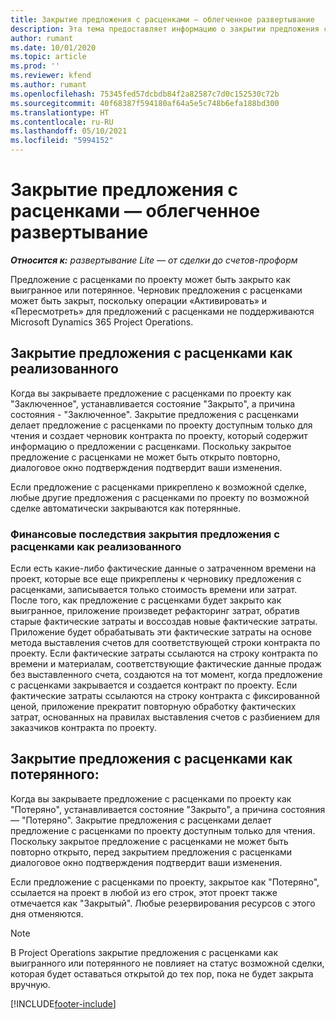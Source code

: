 ```yaml
---
title: Закрытие предложения с расценками — облегченное развертывание
description: Эта тема предоставляет информацию о закрытии предложения с расценками в Project Operations.
author: rumant
ms.date: 10/01/2020
ms.topic: article
ms.prod: ''
ms.reviewer: kfend
ms.author: rumant
ms.openlocfilehash: 75345fed57dcbdb84f2a82587c7d0c152530c72b
ms.sourcegitcommit: 40f68387f594180af64a5e5c748b6efa188bd300
ms.translationtype: HT
ms.contentlocale: ru-RU
ms.lasthandoff: 05/10/2021
ms.locfileid: "5994152"
---
```

# <a name="close-a-quote---lite"></a>Закрытие предложения с расценками — облегченное развертывание

_**Относится к:** развертывание Lite — от сделки до счетов-проформ_

Предложение с расценками по проекту может быть закрыто как выигранное или потерянное. Черновик предложения с расценками может быть закрыт, поскольку операции «Активировать» и «Пересмотреть» для предложений с расценками не поддерживаются Microsoft Dynamics 365 Project Operations.

## <a name="close-a-quote-as-won"></a>Закрытие предложения с расценками как реализованного

Когда вы закрываете предложение с расценками по проекту как "Заключенное", устанавливается состояние "Закрыто", а причина состояния - "Заключенное". Закрытие предложения с расценками делает предложение с расценками по проекту доступным только для чтения и создает черновик контракта по проекту, который содержит информацию о предложении с расценками. Поскольку закрытое предложение с расценками не может быть открыто повторно, диалоговое окно подтверждения подтвердит ваши изменения.

Если предложение с расценками прикреплено к возможной сделке, любые другие предложения с расценками по проекту по возможной сделке автоматически закрываются как потерянные.

### <a name="financial-impact-of-closing-a-quote-as-won"></a>Финансовые последствия закрытия предложения с расценками как реализованного

Если есть какие-либо фактические данные о затраченном времени на проект, которые все еще прикреплены к черновику предложения с расценками, записывается только стоимость времени или затрат. После того, как предложение с расценками будет закрыто как выигранное, приложение произведет рефакторинг затрат, обратив старые фактические затраты и воссоздав новые фактические затраты. Приложение будет обрабатывать эти фактические затраты на основе метода выставления счетов для соответствующей строки контракта по проекту. Если фактические затраты ссылаются на строку контракта по времени и материалам, соответствующие фактические данные продаж без выставленного счета, создаются на тот момент, когда предложение с расценками закрывается и создается контракт по проекту. Если фактические затраты ссылаются на строку контракта с фиксированной ценой, приложение прекратит повторную обработку фактических затрат, основанных на правилах выставления счетов с разбиением для заказчиков контракта по проекту.

## <a name="closing-a-quote-as-lost"></a>Закрытие предложения с расценками как потерянного:

Когда вы закрываете предложение с расценками по проекту как "Потеряно", устанавливается состояние "Закрыто", а причина состояния — "Потеряно". Закрытие предложения с расценками делает предложение с расценками по проекту доступным только для чтения. Поскольку закрытое предложение с расценками не может быть повторно открыто, перед закрытием предложения с расценками диалоговое окно подтверждения подтвердит ваши изменения.

Если предложение с расценками по проекту, закрытое как "Потеряно", ссылается на проект в любой из его строк, этот проект также отмечается как "Закрытый". Любые резервирования ресурсов с этого дня отменяются.

> [!NOTE]
> В Project Operations закрытие предложения с расценками как выигранного или потерянного не повлияет на статус возможной сделки, которая будет оставаться открытой до тех пор, пока не будет закрыта вручную.


[!INCLUDE[footer-include](../../includes/footer-banner.md)]